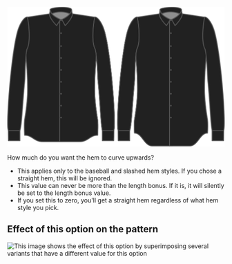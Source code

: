 ![Hem curve](hemcurve.svg)

How much do you want the hem to curve upwards?

<Note>

*   This applies only to the baseball and slashed hem styles. If you chose a straight hem, this will be ignored.
*   This value can never be more than the length bonus. If it is, it will silently be set to the length bonus value.
*   If you set this to zero, you'll get a straight hem regardless of what hem style you pick.

</Note>

## Effect of this option on the pattern

![This image shows the effect of this option by superimposing several variants that have a different value for this option](simone\_hemcurve\_sample.svg "Effect of this option on the pattern")
